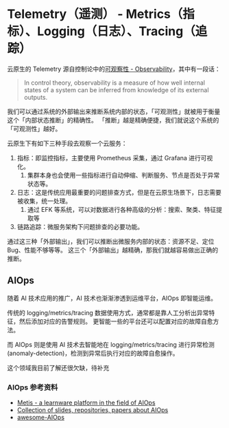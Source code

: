 # Telemetry（遥测） - Metrics（指标）、Logging（日志）、Tracing（追踪）

云原生的 Telemetry 源自控制论中的[可观察性 - Observability](https://en.wikipedia.org/wiki/Observability)，其中有一段话：

>In control theory, observability is a measure of how well internal states of a system can be inferred from knowledge of its external outputs.

我们可以通过系统的外部输出来推断系统内部的状态，「可观测性」就被用于衡量这个「内部状态推断」的精确性。
「推断」越是精确便捷，我们就说这个系统的「可观测性」越好。

云原生下有如下三种手段去观察一个云服务：

1. 指标：即监控指标，主要使用 Prometheus 采集，通过 Grafana 进行可视化。
   1. 集群本身也会使用一些指标进行自动伸缩、判断服务、节点是否处于异常状态等。
2. 日志：这是传统应用最重要的问题排查方式，但是在云原生场景下，日志需要被收集，统一处理。
   1. 通过 EFK 等系统，可以对数据进行各种高级的分析：搜索、聚类、特征提取等
3. 链路追踪：微服务架构下问题排查的必要功能。

通过这三种「外部输出」，我们可以推断出微服务内部的状态：资源不足、定位 Bug、性能不够等等。
这三个「外部输出」越精确，那我们就越容易做出正确的推断。


## AIOps

随着 AI 技术应用的推广，AI 技术也渐渐渗透到运维平台，AIOps 即智能运维。

传统的 logging/metrics/tracing 数据使用方式，通常都是靠人工分析出异常特征，然后添加对应的告警规则。
更智能一些的平台还可以配置对应的故障自愈方法。

而 AIOps 则是使用 AI 技术去智能地在 logging/metrics/tracing 进行异常检测(anomaly-detection)，检测到异常后执行对应的故障自愈操作。

这个领域我目前了解还很欠缺，待补充

### AIOps 参考资料

- [Metis - a learnware platform in the field of AIOps](https://github.com/Tencent/Metis)
- [Collection of slides, repositories, papers about AIOps](https://github.com/chenryn/aiops-handbook)
- [awesome-AIOps](https://github.com/linjinjin123/awesome-AIOps)

